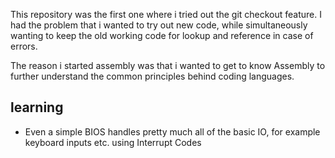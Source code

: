 This repository was the first one where i tried out the git checkout feature.
I had the problem that i wanted to try out new code, while simultaneously wanting to keep the old working code for lookup and reference in case of errors. 

The reason i started assembly was that i wanted to get to know Assembly to further understand the common principles behind coding languages.

## learning
- Even a simple BIOS handles pretty much all of the basic IO, for example keyboard inputs etc. using Interrupt Codes
